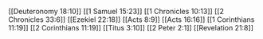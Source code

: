 [[Deuteronomy 18:10]]
[[1 Samuel 15:23]]
[[1 Chronicles 10:13]]
[[2 Chronicles 33:6]]
[[Ezekiel 22:18]]
[[Acts 8:9]]
[[Acts 16:16]]
[[1 Corinthians 11:19]]
[[2 Corinthians 11:19]]
[[Titus 3:10]]
[[2 Peter 2:1]]
[[Revelation 21:8]]
